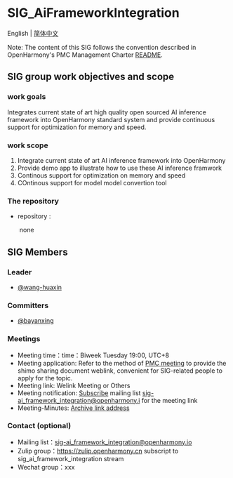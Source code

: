 # SIG_AiFrameworkIntegration
English | [简体中文](./sig_ai_framework_integration_cn.md)

Note: The content of this SIG follows the convention described in OpenHarmony's PMC Management Charter [README](/zh/pmc.md).

## SIG group work objectives and scope

### work goals
Integrates current state of art high quality open sourced AI inference framework into OpenHarmony standard system and provide continuous support for optimization for memory and speed.

### work scope
1. Integrate current state of art AI inference framework into OpenHarmony
2. Provide demo app to illustrate how to use these AI inference framwork
3. Continous support for optimization on memory and speed
4. COntinous support for model model convertion tool

### The repository 
- repository :

  ​     none

## SIG Members

### Leader
- [@wang-huaxin](https://gitee.com/wang-huaxin)

### Committers
- [@bayanxing](https://gitee.com/bayanxing)

### Meetings
 - Meeting time：time：Biweek Tuesday 19:00, UTC+8
 - Meeting application: Refer to the method of [PMC meeting](https://gitee.com/dongjinguang/community/blob/master/zh/pmc.md#pmc%E4%BC%9A%E8%AE%AE%E9%93%BE%E6%8E%A5) to provide the shimo sharing document weblink, convenient for SIG-related people to apply for the topic.
 - Meeting link: Welink Meeting or Others
 - Meeting notification: [Subscribe](https://lists.openatom.io/postorius/lists/sig-ai_framework_integration.openharmony.io/) mailing list [sig-ai_framework_integration@openharmony.i]() for the meeting link
 - Meeting-Minutes: [Archive link address](https://gitee.com/openharmony-sig/sig-content/tree/master/ai_framework_integration/meetings)

### Contact (optional)

- Mailing list：sig-ai_framework_integration@openharmony.io
- Zulip group：https://zulip.openharmony.cn subscript to sig_ai_framework_integration stream
- Wechat group：xxx



